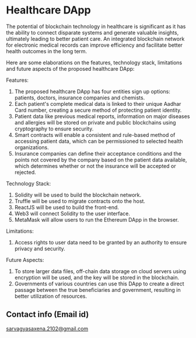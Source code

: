 # Healthcare DApp 

The potential of blockchain technology in healthcare is significant as it has the ability to connect disparate systems and generate valuable insights, ultimately leading to better patient care. An integrated blockchain network for electronic medical records can improve efficiency and facilitate better health outcomes in the long term.

Here are some elaborations on the features, technology stack, limitations and future aspects of the proposed healthcare DApp:

Features:

1. The proposed healthcare DApp has four entities sign up options: patients, doctors, insurance companies and chemists.
2. Each patient's complete medical data is linked to their unique Aadhar Card number, creating a secure method of protecting patient identity.
3. Patient data like previous medical reports, information on major diseases and allergies will be stored on private and public blockchains using cryptography to ensure security.
4. Smart contracts will enable a consistent and rule-based method of accessing patient data, which can be permissioned to selected health organizations.
5. Insurance companies can define their acceptance conditions and the points not covered by the company based on the patient data available, which determines whether or not the insurance will be accepted or rejected.

Technology Stack:

1. Solidity will be used to build the blockchain network.
2. Truffle will be used to migrate contracts onto the host.
3. ReactJS will be used to build the front-end.
4. Web3 will connect Solidity to the user interface.
5. MetaMask will allow users to run the Ethereum DApp in the browser.

Limitations:

1. Access rights to user data need to be granted by an authority to ensure privacy and security.

Future Aspects:

1. To store larger data files, off-chain data storage on cloud servers using encryption will be used, and the key will be stored in the blockchain.
2. Governments of various countries can use this DApp to create a direct passage between the true beneficiaries and government, resulting in better utilization of resources.

## Contact info (Email id)
sarvagyasaxena.2102@gmail.com



